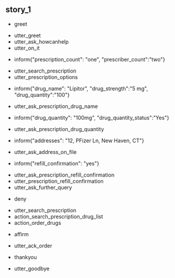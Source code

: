 ## story_1
* greet
 - utter_greet
 - utter_ask_howcanhelp
 - utter_on_it
* inform{"prescription_count": "one", "prescriber_count":"two"}
 - utter_search_prescription
 - utter_prescription_options
* inform{"drug_name": "Lipitor", "drug_strength":"5 mg", "drug_quantity":"100"}
 - utter_ask_prescription_drug_name
* inform{"drug_quantity": "100mg", "drug_quantity_status":"Yes"}
 - utter_ask_prescription_drug_quantity
* inform{"addresses": "12, PFizer Ln, New Haven, CT"} 
 - utter_ask_address_on_file
* inform{"refill_confirmation": "yes"}
 - utter_ask_prescription_refill_confirmation
 - utter_prescription_refill_confirmation
 - utter_ask_further_query
* deny
 - utter_search_prescription
 - action_search_prescription_drug_list
 - action_order_drugs
* affirm
 - utter_ack_order
* thankyou
 - utter_goodbye